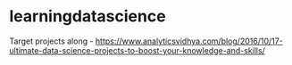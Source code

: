 # learningdatascience

Target projects along - https://www.analyticsvidhya.com/blog/2016/10/17-ultimate-data-science-projects-to-boost-your-knowledge-and-skills/
